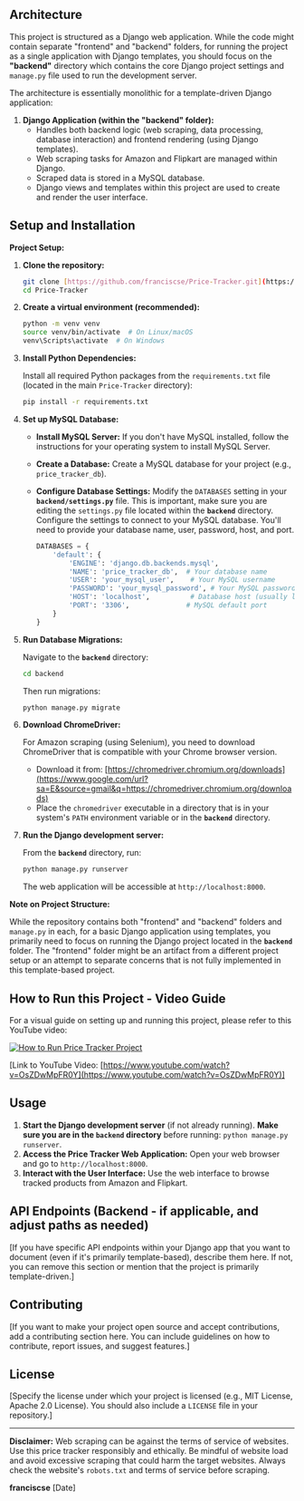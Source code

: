 ## Architecture

This project is structured as a Django web application. While the code might contain separate "frontend" and "backend" folders, for running the project as a single application with Django templates, you should focus on the **"backend"** directory which contains the core Django project settings and `manage.py` file used to run the development server.

The architecture is essentially monolithic for a template-driven Django application:

1.  **Django Application (within the "backend" folder):**
    *   Handles both backend logic (web scraping, data processing, database interaction) and frontend rendering (using Django templates).
    *   Web scraping tasks for Amazon and Flipkart are managed within Django.
    *   Scraped data is stored in a MySQL database.
    *   Django views and templates within this project are used to create and render the user interface.

## Setup and Installation

**Project Setup:**

1.  **Clone the repository:**

    ```bash
    git clone [https://github.com/franciscse/Price-Tracker.git](https://github.com/franciscse/Price-Tracker.git)
    cd Price-Tracker
    ```

2.  **Create a virtual environment (recommended):**

    ```bash
    python -m venv venv
    source venv/bin/activate  # On Linux/macOS
    venv\Scripts\activate  # On Windows
    ```

3.  **Install Python Dependencies:**

    Install all required Python packages from the `requirements.txt` file (located in the main `Price-Tracker` directory):

    ```bash
    pip install -r requirements.txt
    ```

4.  **Set up MySQL Database:**

      * **Install MySQL Server:** If you don't have MySQL installed, follow the instructions for your operating system to install MySQL Server.

      * **Create a Database:** Create a MySQL database for your project (e.g., `price_tracker_db`).

      * **Configure Database Settings:**  Modify the `DATABASES` setting in your **`backend/settings.py`** file.  This is important, make sure you are editing the `settings.py` file located within the **`backend`** directory.  Configure the settings to connect to your MySQL database.  You'll need to provide your database name, user, password, host, and port.

        ```python
        DATABASES = {
            'default': {
                'ENGINE': 'django.db.backends.mysql',
                'NAME': 'price_tracker_db',  # Your database name
                'USER': 'your_mysql_user',    # Your MySQL username
                'PASSWORD': 'your_mysql_password', # Your MySQL password
                'HOST': 'localhost',          # Database host (usually localhost)
                'PORT': '3306',              # MySQL default port
            }
        }
        ```

5.  **Run Database Migrations:**

    Navigate to the **`backend`** directory:

    ```bash
    cd backend
    ```

    Then run migrations:

    ```bash
    python manage.py migrate
    ```

6.  **Download ChromeDriver:**

    For Amazon scraping (using Selenium), you need to download ChromeDriver that is compatible with your Chrome browser version.

      * Download it from: [https://chromedriver.chromium.org/downloads](https://www.google.com/url?sa=E&source=gmail&q=https://chromedriver.chromium.org/downloads)
      * Place the `chromedriver` executable in a directory that is in your system's `PATH` environment variable or in the **`backend`** directory.

7.  **Run the Django development server:**

    From the **`backend`** directory, run:

    ```bash
    python manage.py runserver
    ```

    The web application will be accessible at `http://localhost:8000`.

**Note on Project Structure:**

While the repository contains both "frontend" and "backend" folders and `manage.py` in each, for a basic Django application using templates, you primarily need to focus on running the Django project located in the **`backend`** folder.  The "frontend" folder might be an artifact from a different project setup or an attempt to separate concerns that is not fully implemented in this template-based project.

## How to Run this Project - Video Guide

For a visual guide on setting up and running this project, please refer to this YouTube video:

[![How to Run Price Tracker Project](about:sanitized)](https://www.youtube.com/watch?v=OsZDwMpFR0Y)

[Link to YouTube Video: [https://www.youtube.com/watch?v=OsZDwMpFR0Y](https://www.youtube.com/watch?v=OsZDwMpFR0Y)]

## Usage

1.  **Start the Django development server** (if not already running). **Make sure you are in the `backend` directory** before running: `python manage.py runserver`.
2.  **Access the Price Tracker Web Application:** Open your web browser and go to `http://localhost:8000`.
3.  **Interact with the User Interface:** Use the web interface to browse tracked products from Amazon and Flipkart.

## API Endpoints (Backend - if applicable, and adjust paths as needed)

[If you have specific API endpoints within your Django app that you want to document (even if it's primarily template-based), describe them here. If not, you can remove this section or mention that the project is primarily template-driven.]

## Contributing

[If you want to make your project open source and accept contributions, add a contributing section here. You can include guidelines on how to contribute, report issues, and suggest features.]

## License

[Specify the license under which your project is licensed (e.g., MIT License, Apache 2.0 License). You should also include a `LICENSE` file in your repository.]

-----

**Disclaimer:** Web scraping can be against the terms of service of websites. Use this price tracker responsibly and ethically. Be mindful of website load and avoid excessive scraping that could harm the target websites. Always check the website's `robots.txt` and terms of service before scraping.

**franciscse**
[Date]
